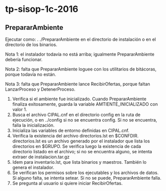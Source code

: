 # tp-sisop-1c-2016

## PrepararAmbiente

Ejecutar como: . ./PrepararAmbiente en el directorio de instalación o en el directorio de los binarios.

Nota 1: el instalador todavía no está arriba; igualmente PrepararAmbiente debería funcionar.

Nota 2: falta que PrepararAmbiente loguee con los utilitarios de bitácoras, porque todavía no están.

Nota 3: falta que PrepararAmbiente lance RecibirOfertas, porque faltan LanzarProceso y DetenerProceso.

1. Verifica si el ambiente fue inicializado. Cuando PrepararAmbiente finaliza exitosamente, guarda la variable AMTIENTE_INICIALIZADO con valor 1.
2. Busca el archivo CIPAL.cnf en el directorio config en la ruta de ejecución, o en ../config si no se encuentra config. Si no se encuentra, falla la inicialización.
3. Inicializa las variables de entorno definidas en CIPAL.cnf.
4. Verifica la existencia del archivo directorios.lst en $CONFDIR. directorios.lst es un archivo generado por el instalador que lista los directorios en $GRUPO. Se verifica luego la existencia de cada directorio listado en el archivo; si no se encuentra alguno, se intenta extraer de instalacion.tar.gz
5. Idem para inventario.lst, que lista binarios y maestros. También lo genera el instalador.
6. Se verifican los permisos sobre los ejecutables y los archivos de datos. Si alguno falta, se intenta setear. Si no se puede, PrepararAmbiente falla.
7. Se pregunta al usuario si quiere iniciar RecibirOfertas.
